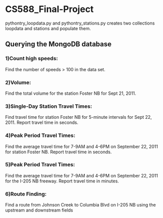 # CS588_Final-Project

pythontry_loopdata.py and pythontry_stations.py creates two collections loopdata and stations and populate them.

## Querying the MongoDB database

### 1)Count high speeds: 
Find the number of speeds > 100 in the data set.

### 2)Volume: 
Find the total volume for the station Foster NB for Sept 21, 2011.

### 3)Single-Day Station Travel Times: 
Find travel time for station Foster NB for 5-minute intervals for Sept 22, 2011. Report travel time in seconds.

### 4)Peak Period Travel Times: 
Find the average travel time for 7-9AM and 4-6PM on September 22, 2011 for station Foster NB. Report travel time in seconds.

### 5)Peak Period Travel Times: 
Find the average travel time for 7-9AM and 4-6PM on September 22, 2011 for the I-205 NB freeway. Report travel time in minutes.

### 6)Route Finding: 
Find a route from Johnson Creek to Columbia Blvd on I-205 NB using the upstream and downstream fields
